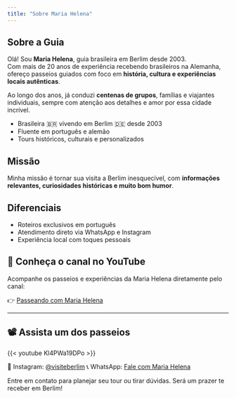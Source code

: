 ```yaml
---
title: "Sobre Maria Helena"
---
```


<!-- INÍCIO DO BLOCO EDITÁVEL -->

## Sobre a Guia

Olá! Sou **Maria Helena**, guia brasileira em Berlim desde 2003.  
Com mais de 20 anos de experiência recebendo brasileiros na Alemanha, ofereço passeios guiados com foco em **história, cultura e experiências locais autênticas**.

Ao longo dos anos, já conduzi **centenas de grupos**, famílias e viajantes individuais, sempre com atenção aos detalhes e amor por essa cidade incrível.

- Brasileira 🇧🇷 vivendo em Berlim 🇩🇪 desde 2003  
- Fluente em português e alemão  
- Tours históricos, culturais e personalizados  

## Missão

Minha missão é tornar sua visita a Berlim inesquecível, com **informações relevantes, curiosidades históricas e muito bom humor**.

## Diferenciais

- Roteiros exclusivos em português  
- Atendimento direto via WhatsApp e Instagram  
- Experiência local com toques pessoais

## 🎥 Conheça o canal no YouTube

Acompanhe os passeios e experiências da Maria Helena diretamente pelo canal:

👉 [Passeando com Maria Helena](https://www.youtube.com/@passeandocommariahelena319)

---

## 📽️ Assista um dos passeios


{{< youtube Kl4PWa19DPo >}}



📸 Instagram: [@visiteberlim](https://www.instagram.com/visiteberlim/)
📞 WhatsApp: [Fale com Maria Helena](https://wa.me/491756376770)

<!-- FIM DO BLOCO EDITÁVEL -->

Entre em contato para planejar seu tour ou tirar dúvidas. Será um prazer te receber em Berlim!
